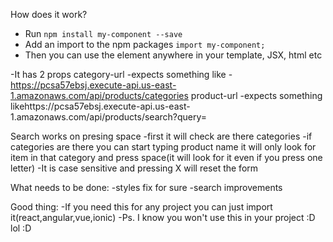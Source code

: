 How does it work?

- Run `npm install my-component --save`
- Add an import to the npm packages `import my-component;`
- Then you can use the element anywhere in your template, JSX, html etc

-It has 2 props
category-url -expects something like -https://pcsa57ebsj.execute-api.us-east-1.amazonaws.com/api/products/categories
product-url -expects something likehttps://pcsa57ebsj.execute-api.us-east-1.amazonaws.com/api/products/search?query=

Search works on presing space
-first it will check are there categories
-if categories are there you can start typing product name it will only look for item in that category and press space(it will look for it even if you press one letter)
-It is case sensitive and pressing X will reset the form

What needs to be done:
-styles fix for sure
-search improvements

Good thing:
-If you need this for any project you can just import it(react,angular,vue,ionic)
-Ps. I know you won't use this in your project :D lol :D
